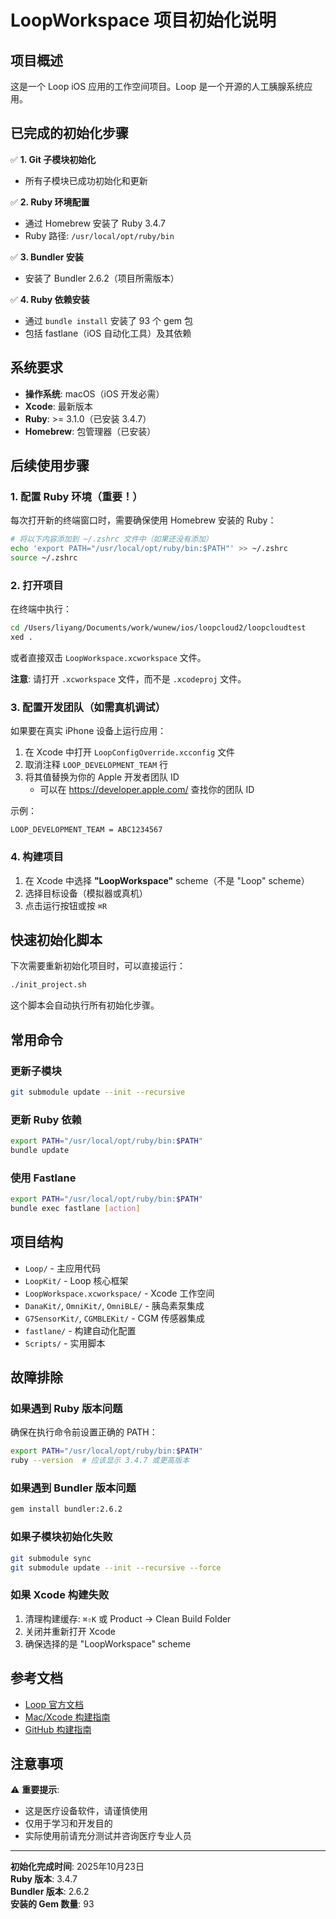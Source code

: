 # LoopWorkspace 项目初始化说明

## 项目概述

这是一个 Loop iOS 应用的工作空间项目。Loop 是一个开源的人工胰腺系统应用。

## 已完成的初始化步骤

✅ **1. Git 子模块初始化**
- 所有子模块已成功初始化和更新

✅ **2. Ruby 环境配置**
- 通过 Homebrew 安装了 Ruby 3.4.7
- Ruby 路径: `/usr/local/opt/ruby/bin`

✅ **3. Bundler 安装**
- 安装了 Bundler 2.6.2（项目所需版本）

✅ **4. Ruby 依赖安装**
- 通过 `bundle install` 安装了 93 个 gem 包
- 包括 fastlane（iOS 自动化工具）及其依赖

## 系统要求

- **操作系统**: macOS（iOS 开发必需）
- **Xcode**: 最新版本
- **Ruby**: >= 3.1.0（已安装 3.4.7）
- **Homebrew**: 包管理器（已安装）

## 后续使用步骤

### 1. 配置 Ruby 环境（重要！）

每次打开新的终端窗口时，需要确保使用 Homebrew 安装的 Ruby：

```bash
# 将以下内容添加到 ~/.zshrc 文件中（如果还没有添加）
echo 'export PATH="/usr/local/opt/ruby/bin:$PATH"' >> ~/.zshrc
source ~/.zshrc
```

### 2. 打开项目

在终端中执行：

```bash
cd /Users/liyang/Documents/work/wunew/ios/loopcloud2/loopcloudtest
xed .
```

或者直接双击 `LoopWorkspace.xcworkspace` 文件。

**注意**: 请打开 `.xcworkspace` 文件，而不是 `.xcodeproj` 文件。

### 3. 配置开发团队（如需真机调试）

如果要在真实 iPhone 设备上运行应用：

1. 在 Xcode 中打开 `LoopConfigOverride.xcconfig` 文件
2. 取消注释 `LOOP_DEVELOPMENT_TEAM` 行
3. 将其值替换为你的 Apple 开发者团队 ID
   - 可以在 https://developer.apple.com/ 查找你的团队 ID

示例：
```
LOOP_DEVELOPMENT_TEAM = ABC1234567
```

### 4. 构建项目

1. 在 Xcode 中选择 **"LoopWorkspace"** scheme（不是 "Loop" scheme）
2. 选择目标设备（模拟器或真机）
3. 点击运行按钮或按 `⌘R`

## 快速初始化脚本

下次需要重新初始化项目时，可以直接运行：

```bash
./init_project.sh
```

这个脚本会自动执行所有初始化步骤。

## 常用命令

### 更新子模块
```bash
git submodule update --init --recursive
```

### 更新 Ruby 依赖
```bash
export PATH="/usr/local/opt/ruby/bin:$PATH"
bundle update
```

### 使用 Fastlane
```bash
export PATH="/usr/local/opt/ruby/bin:$PATH"
bundle exec fastlane [action]
```

## 项目结构

- `Loop/` - 主应用代码
- `LoopKit/` - Loop 核心框架
- `LoopWorkspace.xcworkspace/` - Xcode 工作空间
- `DanaKit/`, `OmniKit/`, `OmniBLE/` - 胰岛素泵集成
- `G7SensorKit/`, `CGMBLEKit/` - CGM 传感器集成
- `fastlane/` - 构建自动化配置
- `Scripts/` - 实用脚本

## 故障排除

### 如果遇到 Ruby 版本问题

确保在执行命令前设置正确的 PATH：

```bash
export PATH="/usr/local/opt/ruby/bin:$PATH"
ruby --version  # 应该显示 3.4.7 或更高版本
```

### 如果遇到 Bundler 版本问题

```bash
gem install bundler:2.6.2
```

### 如果子模块初始化失败

```bash
git submodule sync
git submodule update --init --recursive --force
```

### 如果 Xcode 构建失败

1. 清理构建缓存: `⌘⇧K` 或 Product → Clean Build Folder
2. 关闭并重新打开 Xcode
3. 确保选择的是 "LoopWorkspace" scheme

## 参考文档

- [Loop 官方文档](https://loopkit.github.io/loopdocs/)
- [Mac/Xcode 构建指南](https://loopkit.github.io/loopdocs/build/overview/)
- [GitHub 构建指南](fastlane/testflight.md)

## 注意事项

⚠️ **重要提示**:
- 这是医疗设备软件，请谨慎使用
- 仅用于学习和开发目的
- 实际使用前请充分测试并咨询医疗专业人员

---

**初始化完成时间**: 2025年10月23日  
**Ruby 版本**: 3.4.7  
**Bundler 版本**: 2.6.2  
**安装的 Gem 数量**: 93

